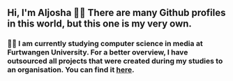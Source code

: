 ## Hi, I'm Aljosha 👋🏻 There are many Github profiles in this world, but this one is my very own.
### :man_student: I am currently studying computer science in media at Furtwangen University. For a better overview, I have outsourced all projects that were created during my studies to an organisation. You can find it [here](https://github.com/aljosha-hfu).
<!--
**AljoshaVieth/AljoshaVieth** is a ✨ _special_ ✨ repository because its `README.md` (this file) appears on your GitHub profile.

Here are some ideas to get you started:

- 🔭 I’m currently working on ...
- 🌱 I’m currently learning ...
- 👯 I’m looking to collaborate on ...
- 🤔 I’m looking for help with ...
- 💬 Ask me about ...
- 📫 How to reach me: ...
- 😄 Pronouns: ...
- ⚡ Fun fact: ...
-->
